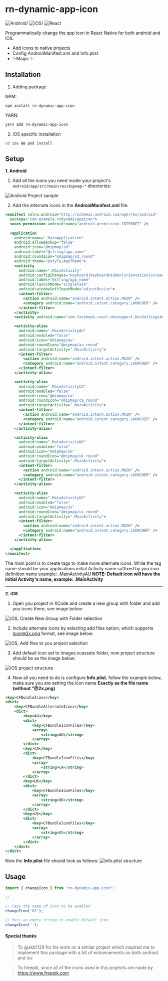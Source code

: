 # rn-dynamic-app-icon

![Android/](https://cdn-icons-png.flaticon.com/32/226/226770.png) ![iOS/](https://cdn-icons-png.flaticon.com/32/731/731985.png) ![React](https://cdn-icons-png.flaticon.com/32/1126/1126012.png)


Programmatically change the app icon in React Native for both android and iOS.

- Add icons to native projects
- Config AndroidManifest.xml and Info.plist
- ✨Magic ✨

## Installation
1. Adding package

NPM:
```sh
npm install rn-dynamic-app-icon
```
YARN:
```sh
yarn add rn-dynamic-app-icon
```
2. iOS specific installation
```sh
cd ios && pod install
```

## Setup
**1. Android**
1. Add all the icons you need inside your project's `android/app/src/main/res/mipmap-*` directories:

![Android Project sample](images/Android_Project.png)

2. Add the alternate icons in the **AndroidManifest.xml** file:

```xml
<manifest xmlns:android="http://schemas.android.com/apk/res/android"
  package="com.example.rndynamicappicon">
  <uses-permission android:name="android.permission.INTERNET" />
  
  <application
    android:name=".MainApplication"
    android:allowBackup="false"
    android:icon="@mipmap/sd"
    android:label="@string/app_name"
    android:roundIcon="@mipmap/sd_round"
    android:theme="@style/AppTheme">
    <activity
      android:name=".MainActivity"
      android:configChanges="keyboard|keyboardHidden|orientation|screenSize|uiMode"
      android:label="@string/app_name"
      android:launchMode="singleTask"
      android:windowSoftInputMode="adjustResize">
      <intent-filter>
        <action android:name="android.intent.action.MAIN" />
        <category android:name="android.intent.category.LAUNCHER" />
      </intent-filter>
    </activity>
    <activity android:name="com.facebook.react.devsupport.DevSettingsActivity" />

    <activity-alias
      android:name=".MainActivityAU"
      android:enabled="false"
      android:icon="@mipmap/au"
      android:roundIcon="@mipmap/au_round"
      android:targetActivity=".MainActivity">
      <intent-filter>
        <action android:name="android.intent.action.MAIN" />
        <category android:name="android.intent.category.LAUNCHER" />
      </intent-filter>
    </activity-alias>

    <activity-alias
      android:name=".MainActivityCA"
      android:enabled="false"
      android:icon="@mipmap/ca"
      android:roundIcon="@mipmap/ca_round"
      android:targetActivity=".MainActivity">
      <intent-filter>
        <action android:name="android.intent.action.MAIN" />
        <category android:name="android.intent.category.LAUNCHER" />
      </intent-filter>
    </activity-alias>

    <activity-alias
      android:name=".MainActivityUK"
      android:enabled="false"
      android:icon="@mipmap/uk"
      android:roundIcon="@mipmap/uk_round"
      android:targetActivity=".MainActivity">
      <intent-filter>
        <action android:name="android.intent.action.MAIN" />
        <category android:name="android.intent.category.LAUNCHER" />
      </intent-filter>
    </activity-alias>

    <activity-alias
      android:name=".MainActivityUS"
      android:enabled="false"
      android:icon="@mipmap/us"
      android:roundIcon="@mipmap/us_round"
      android:targetActivity=".MainActivity">
      <intent-filter>
        <action android:name="android.intent.action.MAIN" />
        <category android:name="android.intent.category.LAUNCHER" />
      </intent-filter>
    </activity-alias>

  </application>
</manifest>
```
The main point is to create <activity-alias> tags to make more alternate icons. While the tag name should be your applications initial Activity name suffixed by you icon definition name example: .MainActivityAU 
**NOTE: Default icon will have the initial Activity's name, example: .MainActivity**


---
**2. iOS**
1. Open you project in XCode and create a new group with folder and add you icons there, see image below:

![iOS, Create New Group with Folder selection](images/Create_New_Group_with_Folder.png)

2. Include alternate icons by selecting add files option, which supports Icon@2x.png format, see image below:

![iOS, Add files to you project selection](images/Add_files_to_you_project.png)

3. Add default icon set to Images.xcassets folder, now project structure should be as the image below:

![iOS project structure](images/ios_project_structure.png)

4. Now all you need to do is configure **Info.plist**, follow the example below, make sure you are setting the icon name **Exactly as the file name (without "@2x.png)**
```xml
<key>CFBundleIcons</key>
<dict>
	<key>CFBundleAlternateIcons</key>
	<dict>
		<key>AU</key>
		<dict>
			<key>CFBundleIconFiles</key>
			<array>
				<string>AU</string>
			</array>
		</dict>
		<key>CA</key>
		<dict>
		    <key>CFBundleIconFiles</key>
			<array>
				<string>CA</string>
			</array>
		</dict>
		<key>UK</key>
		<dict>
			<key>CFBundleIconFiles</key>
			<array>
				<string>UK</string>
			</array>
		</dict>
		<key>US</key>
		<dict>
			<key>CFBundleIconFiles</key>
			<array>
				<string>US</string>
			</array>
		</dict>
	</dict>
</dict>
```
Now the **Info.plist** file should look as follows:
![info.plist structure](images/info_plist_structure.png)

## Usage
```js
import { changeIcon } from "rn-dynamic-app-icon";

// ...

// Pass the name of icon to be enabled
changeIcon('US');

// Pass an empty string to enable default icon
changeIcon('');
```


#### Special thanks
> To @skb1129 for his work on a similar project which inspired me to implement this package with a bit of enhancements on both android and ios

> To freepik, since all of the icons used in this projects are made by https://www.freepik.com
